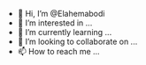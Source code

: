 - 👋 Hi, I’m @Elahemabodi
- 👀 I’m interested in ...
- 🌱 I’m currently learning ...
- 💞️ I’m looking to collaborate on ...
- 📫 How to reach me ...

<!---
Elahemabodi/Elahemabodi is a ✨ special ✨ repository because its `README.md` (this file) appears on your GitHub profile.
You can click the Preview link to take a look at your changes.
--->
